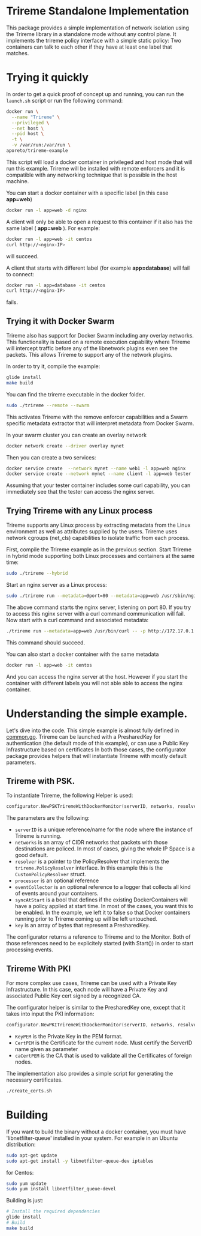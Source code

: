 # Trireme Standalone Implementation

This package provides a simple implementation of network isolation using the
Trireme library in a standalone mode without any control plane. It implements
the trireme policy interface with a simple static policy: Two containers can
talk to each other if they have at least one label that matches.


# Trying it quickly

In order to get a quick proof of concept up and running, you can run the `launch.sh` script or run the following command:

```bash
docker run \
  --name "Trireme" \
  --privileged \
  --net host \
  --pid host \
  -t \
  -v /var/run:/var/run \
aporeto/trireme-example

```

This script will load a docker container in privileged and host mode that will run this example. Trireme
will be installed with remote enforcers and it is compatible with any networking technique that is 
possible in the host machine.

You can start a docker container with a specific label (in this case **app=web**)

```bash
docker run -l app=web -d nginx
```

A client will only be able to open a request to this container if it also has the same label ( **app=web** ). For example:

```bash
docker run -l app=web -it centos
curl http://<nginx-IP>
```
will succeed.

A client that starts with different label (for example **app=database**) will fail to connect:

```bash
docker run -l app=database -it centos
curl http://<nginx-IP>
```
fails.

## Trying it with Docker Swarm

Trireme also has support for Docker Swarm including any overlay networks. This functionality is
based on a remote execution capability where Trireme will intercept traffic before any
of the libnetwork plugins even see the packets. This allows Trireme to support any of the
network plugins.

In order to try it, compile the example:

```bash
glide install
make build
```

You can find the trireme executable in the docker folder.

```bash
sudo ./trireme --remote --swarm
```

This activates Trireme with the remove enforcer capabilities and a Swarm specific
metadata extractor that will interpret metadata from Docker Swarm.

In your swarm cluster you can create an overlay network
```bash
docker network create --driver overlay mynet
```

Then you can create a two services:
```bash
docker service create  --network mynet --name web1 -l app=web nginx
docker service create --network mynet --name client -l app=web tester
```

Assuming that your tester container includes some curl capability, you can immediately
see that the tester can access the nginx server.

## Trying Trireme with any Linux process

Trireme supports any Linux process by extracting metadata from the Linux environment as 
well as attributes supplied by the users. Trireme uses network cgroups (net_cls) capabilities
to isolate traffic from each process. 

First, compile the Trireme example as in the previous section. Start Trireme in hybrid mode
supporting both Linux processes and containers at the same time:

```bash
sudo ./trireme --hybrid
```

Start an nginx server as a Linux process:

```bash
sudo ./trireme run --metadata=@port=80 --metadata=app=web /usr/sbin/nginx  -- '-g daemon off;'
```

The above command starts the nginx server, listening on port 80. If you try to access this nginx
server with a curl command communication will fail. Now start with a curl command and associated
metadata:

```bash
./trireme run --metadata=app=web /usr/bin/curl -- -p http://172.17.0.1
```
This command should succeed. 

You can also start a docker container with the same metadata
```bash
docker run -l app=web -it centos
```

And you can access the nginx server at the host. However if you start the container
with different labels you will not able able to access the nginx container.

# Understanding the simple example.

Let's dive into the code. This simple example is almost fully defined in [common.go](common/common.go).
Trireme can be launched with a PresharedKey for authentication (the default mode of this example), or can use a Public Key Infrastructure based on certificates
In both those cases, the configurator package provides helpers that will instantiate Trireme with mostly default parameters.

## Trireme with PSK.

To instantiate Trireme, the following Helper is used:
```go
configurator.NewPSKTriremeWithDockerMonitor(serverID, networks, resolver, processor, eventCollector, syncAtStart, key)
```
The parameters are the following:
* `serverID` is a unique reference/name for the node where the instance of Trireme is running.
* `networks` is an array of CIDR networks that packets with those destinations are policed. In most of cases, giving the whole IP Space is a good default.
* `resolver` is a pointer to the PolicyResolver that implements the `trireme.PolicyResolver` interface. In this example this is the `CustomPolicyResolver` struct.
* `processor` is an optional reference
* `eventCollector` is an optional reference to a logger that collects all kind of events around your containers.
* `syncAtStart` is a bool that defines if the existing DockerContainers will have a policy applied at start time. In most of the cases, you want this to be enabled. In the example, we left it to false so that Docker containers running prior to Trireme coming up will be left untouched.
* `key` is an array of bytes that represent a PresharedKey.

The configurator returns a reference to Trireme and to the Monitor. Both of those references need to be explicitely started (with Start()) in order to start processing events.

## Trireme With PKI

For more complex use cases, Trireme can be used with a Private Key Infrastructure. In this case, each node will have a Private Key and associated Public Key cert signed by a recognized CA.

The configurator helper is similar to the PresharedKey one, except that it takes into input the PKI information:

```go
configurator.NewPKITriremeWithDockerMonitor(serverID, networks, resolver, processor, eventCollector, syncAtStart, keyPEM, certPEM, caCertPEM)
```

* `KeyPEM` is the Private Key in the PEM format.
* `CertPEM` is the Certificate for the current node. Must certify the ServerID name given as parameter
* `caCertPEM` is the CA that is used to validate all the Certificates of foreign nodes.

The implementation also provides a simple script for generating the necessary
certificates.


```bash
./create_certs.sh
```

# Building

If you want to build the binary without a docker container, you must have 'libnetfilter-queue' installed in your system. For example in an Ubuntu distribution:

```bash
sudo apt-get update
sudo apt-get install -y libnetfilter-queue-dev iptables
```

for Centos:
```bash
sudo yum update
sudo yum install libnetfilter_queue-devel
```

Building is just:

```bash
# Install the required dependencies
glide install
# Build
make build
```
